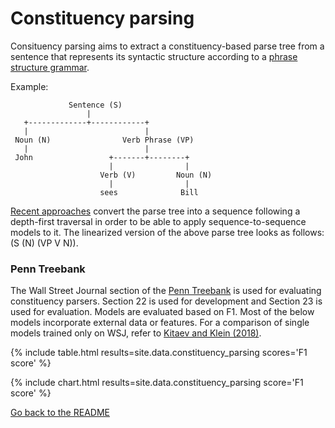 # Constituency parsing

Consituency parsing aims to extract a constituency-based parse tree from a sentence that
represents its syntactic structure according to a [phrase structure grammar](https://en.wikipedia.org/wiki/Phrase_structure_grammar).

Example:

                 Sentence (S)
                     |
       +-------------+------------+
       |                          |
     Noun (N)                Verb Phrase (VP)
       |                          |
     John                 +-------+--------+
                          |                |
                        Verb (V)         Noun (N)
                          |                |
                        sees              Bill

[Recent approaches](https://papers.nips.cc/paper/5635-grammar-as-a-foreign-language.pdf)
convert the parse tree into a sequence following a depth-first traversal in order to
be able to apply sequence-to-sequence models to it. The linearized version of the
above parse tree looks as follows: (S (N) (VP V N)).

### Penn Treebank

The Wall Street Journal section of the [Penn Treebank](https://catalog.ldc.upenn.edu/LDC99T42) is used for
evaluating constituency parsers. Section 22 is used for development and Section 23 is used for evaluation.
Models are evaluated based on F1. Most of the below models incorporate external data or features.
For a comparison of single models trained only on WSJ, refer to [Kitaev and Klein (2018)](https://arxiv.org/abs/1805.01052).

{% include table.html results=site.data.constituency_parsing scores='F1 score' %}

{% include chart.html results=site.data.constituency_parsing score='F1 score' %}

[Go back to the README](README.md)
